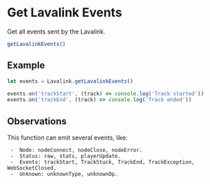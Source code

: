 # Get Lavalink Events

  Get all events sent by the Lavalink.

  ```js
  getLavalinkEvents()
  ```

## Example

  ```js
  let events = Lavalink.getLavalinkEvents()

  events.on('trackStart', (track) => console.log('Track started'))
  events.on('trackEnd', (track) => console.log('Track ended'))
  ```

## Observations

  This function can emit several events, like: 
  
  ```text
   -  Node: nodeConnect, nodeClose, nodeError.
   -  Status: raw, stats, playerUpdate.
   -  Events: trackStart, TrackStuck, TrackEnd, TrackException, WebSocketClosed.
   -  Unknown: unknownType, unknownOp.
  ```
